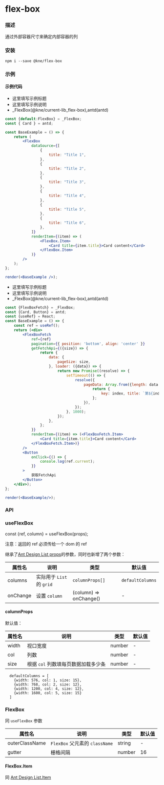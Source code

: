 
# flex-box


### 描述

通过外部容器尺寸来确定内部容器的列


### 安装

```shell
npm i --save @kne/flex-box
```

### 示例

#### 示例代码

- 这里填写示例标题
- 这里填写示例说明
- _FlexBox(@kne/current-lib_flex-box),antd(antd)

```jsx
const {default:FlexBox} = _FlexBox;
const { Card } = antd;

const BaseExample = () => {
    return (
        <FlexBox
            dataSource={[
                {
                    title: "Title 1",
                },
                {
                    title: "Title 2",
                },
                {
                    title: "Title 3",
                },
                {
                    title: "Title 4",
                },
                {
                    title: "Title 5",
                },
                {
                    title: "Title 6",
                },
            ]}
            renderItem={(item) => (
                <FlexBox.Item>
                    <Card title={item.title}>Card content</Card>
                </FlexBox.Item>
            )}
        />
    );
};

render(<BaseExample />);


```

- 这里填写示例标题
- 这里填写示例说明
- _FlexBox(@kne/current-lib_flex-box),antd(antd)

```jsx
const {FlexBoxFetch} = _FlexBox;
const {Card, Button} = antd;
const {useRef} = React;
const BaseExample = () => {
    const ref = useRef();
    return (<div>
        <FlexBoxFetch
            ref={ref}
            pagination={{ position: 'bottom', align: 'center' }}
            getFetchApi={({size}) => {
                return {
                    data: {
                        pageSize: size,
                    }, loader: ({data}) => {
                        return new Promise((resolve) => {
                            setTimeout(() => {
                                resolve({
                                    pageData: Array.from({length: data.pageSize}).map((item, index) => {
                                        return {
                                            key: index, title: `第${index}项`,
                                        };
                                    }),
                                });
                            }, 1000);
                        });
                    },
                };
            }}
            renderItem={(item) => (<FlexBoxFetch.Item>
                <Card title={item.title}>Card content</Card>
            </FlexBoxFetch.Item>)}
        />
        <Button
            onClick={() => {
                console.log(ref.current);
            }}
        >
            获取FetchApi
        </Button>
    </div>);
};

render(<BaseExample/>);

```


### API

### useFlexBox

const {ref, column} = useFlexBox(props);

注意：返回的 ref 必须传给一个 dom 的 ref

继承了[Ant Design List props](https://ant.design/components/list-cn#list)的参数，同时也新增了两个参数：

| 属性名      | 说明                   | 类型                     | 默认值              |
|----------|----------------------|------------------------|------------------|
| columns  | 实际用于 `List` 的 `grid` | `columnProps[]`        | `defaultColumns` |
| onChange | 设置 `column`          | (column) => onChange() | -                |

#### columnProps

默认值：

| 属性名   | 说明                    | 类型     | 默认值 |
|-------|-----------------------|--------|-----|
| width | 视口宽度                  | number | -   |
| col   | 列数                    | number | -   |
| size  | 根据 `col` 列数填每页数据加载多少条 | number | -   |

```text
  defaultColumns = [
    {width: 576, col: 1, size: 15},
    {width: 768, col: 2, size: 12},
    {width: 1200, col: 4, size: 12},
    {width: 1600, col: 5, size: 15}
  ]
```

### FlexBox

同 `useFlexBox` 参数

| 属性名            | 说明                         | 类型     | 默认值 |
|----------------|----------------------------|--------|-----|
| outerClassName | `FlexBox` 父元素的 `className` | string | -   |
| gutter         | 栅格间隔                       | number | 16  |


#### FlexBox.Item

同 [Ant Design List.Item](https://ant.design/components/list-cn#listitem)
